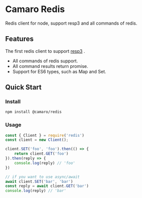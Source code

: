 # Camaro Redis

Redis client for node, support resp3 and all commands of redis.

## Features

The first redis client to support [resp3](https://github.com/antirez/RESP3/blob/master/spec.md) .

+ All commands of redis support.
+ All command results return promise.
+ Support for ES6 types, such as Map and Set.

## Quick Start

### Install

```bash
npm install @camaro/redis
```

### Usage

```js
const { Client } = require('redis')
const client = new Client();

client.SET('foo', 'foo').then(() => {
    return client.GET('foo')
}).then(reply => {
    console.log(reply) // 'foo'
})

// if you want to use async/await
await client.SET('bar', 'bar')
const reply = await client.GET('bar')
console.log(reply) // 'bar'
```

